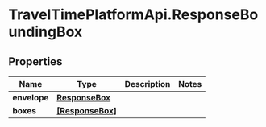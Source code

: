 # TravelTimePlatformApi.ResponseBoundingBox

## Properties

Name | Type | Description | Notes
------------ | ------------- | ------------- | -------------
**envelope** | [**ResponseBox**](ResponseBox.md) |  | 
**boxes** | [**[ResponseBox]**](ResponseBox.md) |  | 


